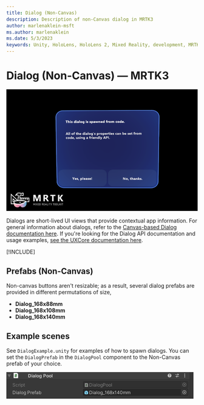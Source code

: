 ```yaml
---
title: Dialog (Non-Canvas)
description: Description of non-Canvas dialog in MRTK3
author: marlenaklein-msft
ms.author: marlenaklein
ms.date: 5/3/2023
keywords: Unity, HoloLens, HoloLens 2, Mixed Reality, development, MRTK, MRTK3, Dialog
---
```


# Dialog (Non-Canvas) &#8212; MRTK3

![Dialog example with yes and no options](images/dialog.png)

Dialogs are short-lived UI views that provide contextual app information. For general information about dialogs, refer to the [Canvas-based Dialog documentation here](../../../mrtk3-uxcomponents/packages/uxcomponents/dialog.md). If you're looking for the Dialog API documentation and usage examples, [see the UXCore documentation here](../../../mrtk3-uxcore/packages/uxcore/dialog-api.md). 

[!INCLUDE[](includes/canvas-reminder.md)]

## Prefabs (Non-Canvas)

Non-canvas buttons aren't resizable; as a result, several dialog prefabs are provided in different permutations of size,

* **Dialog_168x88mm**
* **Dialog_168x108mm**
* **Dialog_168x140mm**

## Example scenes

See `DialogExample.unity` for examples of how to spawn dialogs. You can set the  `DialogPrefab` in the `DialogPool` component to the Non-Canvas prefab of your choice. 

![Dialog Pool component](images/dialogpool.png)